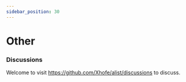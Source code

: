 ```yaml
---
sidebar_position: 30
---
```


# Other
### Discussions

Welcome to visit https://github.com/Xhofe/alist/discussions to discuss.